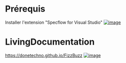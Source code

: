 # Prérequis
Installer l'extension "Specflow for Visual Studio"
[![image](https://user-images.githubusercontent.com/112140198/190467341-3fd46ab0-1362-42e8-b09a-2035a3f3418a.png)](https://docs.specflow.org/projects/specflow/en/latest/visualstudio/visual-studio-installation.html)


# LivingDocumentation
https://donetechno.github.io/FizzBuzz
[![image](https://user-images.githubusercontent.com/112140198/190463206-39fb9dbc-98f2-4fdc-a998-afbc3430780d.png)](https://donetechno.github.io/FizzBuzz)
